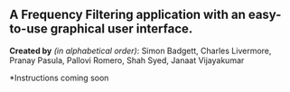 ## A Frequency Filtering application with an easy-to-use graphical user interface.

**Created by** _(in alphabetical order)_: Simon Badgett, Charles Livermore, Pranay Pasula, Pallovi Romero, Shah Syed, Janaat Vijayakumar

*Instructions coming soon
